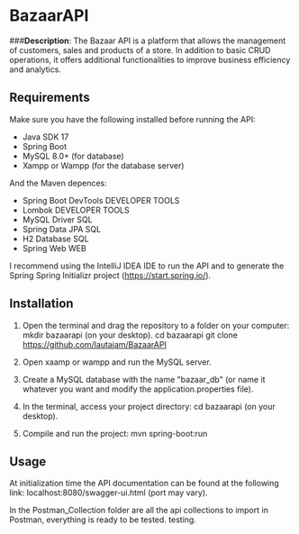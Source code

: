 # BazaarAPI

###**Description**: 
The Bazaar API is a platform that allows the management of customers, sales and products of a store. 
In addition to basic CRUD operations, it offers additional functionalities to improve business efficiency and analytics.

## Requirements

Make sure you have the following installed before running the API:

- Java SDK 17
- Spring Boot
- MySQL 8.0+ (for database)
- Xampp or Wampp (for the database server)

And the Maven depences:
- Spring Boot DevTools DEVELOPER TOOLS
- Lombok DEVELOPER TOOLS 
- MySQL Driver SQL
- Spring Data JPA SQL
- H2 Database SQL
- Spring Web WEB

I recommend using the IntelliJ IDEA IDE to run the API and to generate the Spring Spring Initializr project (https://start.spring.io/).

## Installation

1. Open the terminal and drag the repository to a folder on your computer:
    mkdir bazaarapi (on your desktop).
    cd bazaarapi
    git clone https://github.com/lautajam/BazaarAPI

2. Open xaamp or wampp and run the MySQL server.

3. Create a MySQL database with the name "bazaar_db" (or name it whatever you want and modify the application.properties file).

4. In the terminal, access your project directory:
   cd bazaarapi (on your desktop).

5. Compile and run the project:
   mvn spring-boot:run

## Usage
At initialization time the API documentation can be found at the following link: localhost:8080/swagger-ui.html (port may vary).

In the Postman_Collection folder are all the api collections to import in Postman, everything is ready to be tested.
testing.
